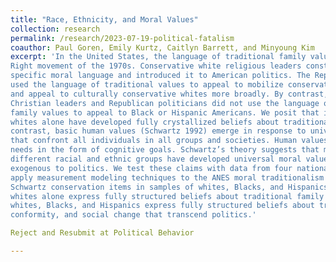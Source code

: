 ```yaml
---
title: "Race, Ethnicity, and Moral Values"
collection: research
permalink: /research/2023-07-19-political-fatalism
coauthor: Paul Goren, Emily Kurtz, Caitlyn Barrett, and Minyoung Kim
excerpt: 'In the United States, the language of traditional family values took root in the Religious
Right movement of the 1970s. Conservative white religious leaders constructed a
specific moral language and introduced it to American politics. The Republican Party
used the language of traditional values to appeal to mobilize conservative Christians
and appeal to culturally conservative whites more broadly. By contrast, conservative
Christian leaders and Republican politicians did not use the language of traditional
family values to appeal to Black or Hispanic Americans. We posit that in response
whites alone have developed fully crystallized beliefs about traditional family values. By
contrast, basic human values (Schwartz 1992) emerge in response to universal needs
that confront all individuals in all groups and societies. Human values express these
needs in the form of cognitive goals. Schwartz’s theory suggests that members of
different racial and ethnic groups have developed universal moral values that are
exogenous to politics. We test these claims with data from four national surveys. We
apply measurement modeling techniques to the ANES moral traditionalism and
Schwartz conservation items in samples of whites, Blacks, and Hispanics. We find that
whites alone express fully structured beliefs about traditional family values; and that
whites, Blacks, and Hispanics express fully structured beliefs about tradition,
conformity, and social change that transcend politics.'

Reject and Resubmit at Political Behavior

---
```


